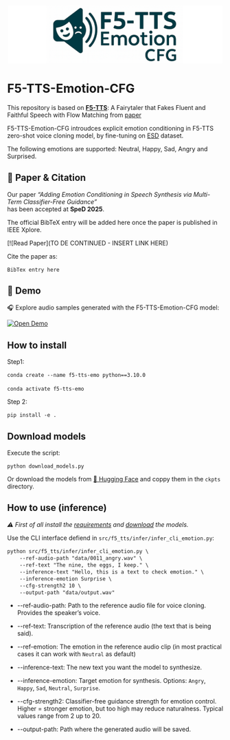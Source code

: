 <p align="center">
  <img src="assets/logo.png" alt="F5-TTS-Emotion-CFG Logo" width="500"/>
</p>

# F5-TTS-Emotion-CFG

This repository is based on [**F5-TTS**](https://github.com/SWivid/F5-TTS?tab=readme-ov-file#f5-tts-a-fairytaler-that-fakes-fluent-and-faithful-speech-with-flow-matching): A Fairytaler that Fakes Fluent and Faithful Speech with Flow Matching from [paper](https://arxiv.org/abs/2406.18009)

F5-TTS-Emotion-CFG introudces explicit emotion conditioning in F5-TTS zero-shot voice cloning model, by fine-tuning on [ESD](https://arxiv.org/abs/2010.14794) dataset.

The following emotions are supported: Neutral, Happy, Sad, Angry and Surprised.

## 📄 Paper & Citation

Our paper *“Adding Emotion Conditioning in Speech Synthesis via Multi-Term Classifier-Free Guidance”*  
has been accepted at **SpeD 2025**.  

The official BibTeX entry will be added here once the paper is published in IEEE Xplore.  

[![Read Paper](TO DE CONTINUED - INSERT LINK HERE)

Cite the paper as:

    BibTex entry here

## 🚀 Demo

🎧 Explore audio samples generated with the F5-TTS-Emotion-CFG model:

[![Open Demo](https://img.shields.io/badge/Demo-Available-blue?style=for-the-badge)](https://radubolbo.github.io/Conditional-Emotional-F5TTS/) 


## How to install

Step1:

    conda create --name f5-tts-emo python==3.10.0

    conda activate f5-tts-emo

Step 2:

    pip install -e .

## Download models

Execute the script:

    python download_models.py

Or download the models from [🤗 Hugging Face](https://huggingface.co/RaduBolbo/F5-TTS-Emotion-CFG-1/tree/main) and coppy them in the `ckpts` directory.

## How to use (inference)

*⚠️ First of all install the [requirements](#how-to-install) and [download](#download-models) the models.*


Use the CLI interface defiend in `src/f5_tts/infer/infer_cli_emotion.py`:

    python src/f5_tts/infer/infer_cli_emotion.py \
        --ref-audio-path "data/0011_angry.wav" \
        --ref-text "The nine, the eggs, I keep." \
        --inference-text "Hello, this is a text to check emotion." \
        --inference-emotion Surprise \
        --cfg-strength2 10 \
        --output-path "data/output.wav"

- --ref-audio-path: Path to the reference audio file for voice cloning. Provides the speaker’s voice.

- --ref-text: Transcription of the reference audio (the text that is being said).

- --ref-emotion: The emotion in the reference audio clip (in most practical cases it can work with `Neutral` as default)

- --inference-text: The new text you want the model to synthesize.

- --inference-emotion: Target emotion for synthesis. Options: `Angry`, `Happy`, `Sad`, `Neutral`, `Surprise`.

- --cfg-strength2: Classifier-free guidance strength for emotion control. Higher = stronger emotion, but too high may reduce naturalness. Typical values range from 2 up to 20.

- --output-path: Path where the generated audio will be saved.